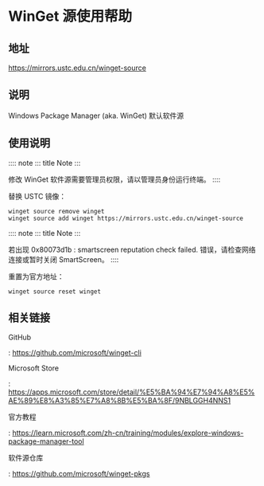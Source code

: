 # WinGet 源使用帮助

## 地址

<https://mirrors.ustc.edu.cn/winget-source>

## 说明

Windows Package Manager (aka. WinGet) 默认软件源

## 使用说明

:::: note
::: title
Note
:::

修改 WinGet 软件源需要管理员权限，请以管理员身份运行终端。
::::

替换 USTC 镜像：

    winget source remove winget
    winget source add winget https://mirrors.ustc.edu.cn/winget-source

:::: note
::: title
Note
:::

若出现 0x80073d1b : smartscreen reputation check failed.
错误，请检查网络连接或暂时关闭 SmartScreen。
::::

重置为官方地址：

    winget source reset winget

## 相关链接

GitHub

:   <https://github.com/microsoft/winget-cli>

Microsoft Store

:   <https://apps.microsoft.com/store/detail/%E5%BA%94%E7%94%A8%E5%AE%89%E8%A3%85%E7%A8%8B%E5%BA%8F/9NBLGGH4NNS1>

官方教程

:   <https://learn.microsoft.com/zh-cn/training/modules/explore-windows-package-manager-tool>

软件源仓库

:   <https://github.com/microsoft/winget-pkgs>
